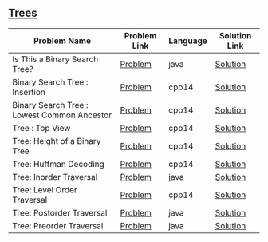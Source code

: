 ## [Trees](https://www.hackerrank.com/domains/data-structures/trees)

Problem Name|Problem Link|Language|Solution Link
---|---|---|---
Is This a Binary Search Tree?|[Problem](https://www.hackerrank.com/challenges/is-binary-search-tree/problem)|java|[Solution](./Is-This-a-Binary-Search-Tree?.java)
Binary Search Tree : Insertion|[Problem](https://www.hackerrank.com/challenges/binary-search-tree-insertion/problem)|cpp14|[Solution](./binary-search-tree-insertion.cpp)
Binary Search Tree : Lowest Common Ancestor|[Problem](https://www.hackerrank.com/challenges/binary-search-tree-lowest-common-ancestor/problem)|cpp14|[Solution](./binary-search-tree-lowest-common-ancestor.cpp)
Tree : Top View|[Problem](https://www.hackerrank.com/challenges/tree-top-view/problem)|cpp14|[Solution](./tree-top-view.cpp)
Tree: Height of a Binary Tree|[Problem](https://www.hackerrank.com/challenges/tree-height-of-a-binary-tree/problem)|cpp14|[Solution](./tree-height-of-a-binary-tree.cpp)
Tree: Huffman Decoding |[Problem](https://www.hackerrank.com/challenges/tree-huffman-decoding/problem)|cpp14|[Solution](./tree-huffman-decoding.cpp)
Tree: Inorder Traversal|[Problem](https://www.hackerrank.com/challenges/tree-inorder-traversal/problem)|java|[Solution](./Tree:-Inorder-Traversal.java)
Tree: Level Order Traversal|[Problem](https://www.hackerrank.com/challenges/tree-level-order-traversal/problem)|cpp14|[Solution](./tree-level-order-traversal.cpp)
Tree: Postorder Traversal|[Problem](https://www.hackerrank.com/challenges/tree-postorder-traversal/problem)|java|[Solution](./Tree:-Postorder-Traversal.java)
Tree: Preorder Traversal|[Problem](https://www.hackerrank.com/challenges/tree-preorder-traversal/problem)|java|[Solution](./Tree:-Preorder-Traversal.java)
